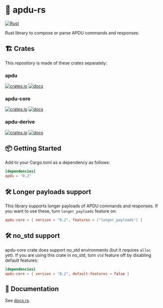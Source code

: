 # 🦀 apdu-rs
[![Rust](https://github.com/siketyan/apdu-rs/actions/workflows/rust.yml/badge.svg)](https://github.com/siketyan/apdu-rs/actions/workflows/rust.yml)

Rust library to compose or parse APDU commands and responses.

## 🏗 Crates
This repository is made of these crates separately:

### apdu
[![crates.io](https://img.shields.io/crates/v/apdu.svg)](https://crates.io/crates/apdu)
[![docs](https://docs.rs/apdu/badge.svg)](https://docs.rs/apdu/)

### apdu-core
[![crates.io](https://img.shields.io/crates/v/apdu-core.svg)](https://crates.io/crates/apdu-core)
[![docs](https://docs.rs/apdu-core/badge.svg)](https://docs.rs/apdu-core/)

### apdu-derive
[![crates.io](https://img.shields.io/crates/v/apdu-derive.svg)](https://crates.io/crates/apdu-derive)
[![docs](https://docs.rs/apdu-derive/badge.svg)](https://docs.rs/apdu-derive/)

## 📦 Getting Started
Add to your Cargo.toml as a dependency as follows:
```toml
[dependencies]
apdu = "0.2"
```

## 🛠 Longer payloads support
This library supports longer payloads of APDU commands and responses.
If you want to use these, turn `longer_payloads` feature on:

```toml
apdu-core = { version = "0.2", features = ["longer_payloads"] }
```

## 🛠 no_std support
apdu-core crate does support no_std environments (but it requires `alloc` yet).
If you are using this crate in no_std, turn `std` feature off by disabling default features:

```toml
[dependencies]
apdu-core = { version = "0.2", default-features = false }
```

## 📄 Documentation
See [docs.rs](https://docs.rs/apdu/).
